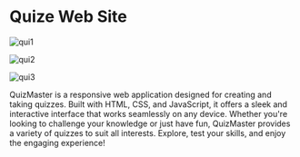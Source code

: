 <h1>Quize Web Site</h1>

![qui1](https://github.com/rishininawodi/Quiz_Web_Site/assets/123630889/c42194dc-7b50-4753-8582-71508d3365ba)

![qui2](https://github.com/rishininawodi/Quiz_Web_Site/assets/123630889/d9fb7a9d-db0a-47dd-baa0-1d5b2f60626b)

![qui3](https://github.com/rishininawodi/Quiz_Web_Site/assets/123630889/8ee91974-7fff-46a5-8d71-aa81bd258f7d)
<p>QuizMaster is a responsive web application designed for creating and taking quizzes. Built with HTML, CSS, and JavaScript, it offers a sleek and interactive interface that works seamlessly on any device. Whether you're looking to challenge your knowledge or just have fun, QuizMaster provides a variety of quizzes to suit all interests. Explore, test your skills, and enjoy the engaging experience!</p>
